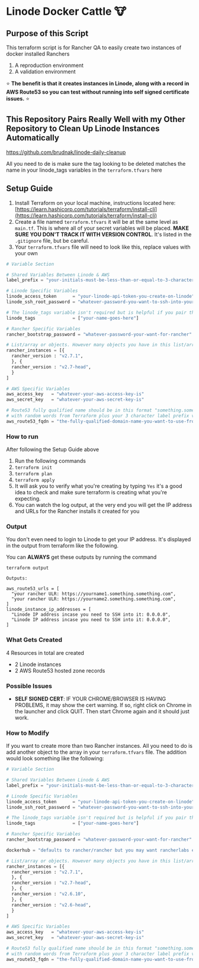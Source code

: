 # Linode Docker Cattle :cow:

## Purpose of this Script

This terraform script is for Rancher QA to easily create two instances of docker installed Ranchers

1. A reproduction environment
2. A validation environment

:star: **The benefit is that it creates instances in Linode, along with a record in AWS Route53 so you can test without running into self signed certificate issues.** :star:

## This Repository Pairs Really Well with my Other Repository to Clean Up Linode Instances Automatically

https://github.com/brudnak/linode-daily-cleanup

All you need to de is make sure the tag looking to be deleted matches the name in your linode_tags variables in the `terraform.tfvars` here

## Setup Guide

1. Install Terraform on your local machine, instructions located here: [https://learn.hashicorp.com/tutorials/terraform/install-cli](https://learn.hashicorp.com/tutorials/terraform/install-cli)
2. Create a file named `terraform.tfvars` it will be at the same level as `main.tf`. This is where all of your secret variables will be placed. **MAKE SURE YOU DON'T TRACK IT WITH VERSION CONTROL**. It's listed in the `.gitignore` file, but be careful.
3. Your `terraform.tfvars` file will need to look like this, replace values with your own

```tf
# Variable Section

# Shared Variables Between Linode & AWS
label_prefix = "your-initials-must-be-less-than-or-equal-to-3-characters"

# Linode Specific Variables
linode_access_token      = "your-linode-api-token-you-create-on-linode"
linode_ssh_root_password = "whatever-password-you-want-to-ssh-into-your-linode-instance"

# The linode_tags variable isn't required but is helpful if you pair this repo, with my other repo to automatically cleanup your Linode instances based on tag names. That repository is located here. https://github.com/brudnak/linode-docker-cattle
linode_tags              = ["your-name-goes-here"]

# Rancher Specific Variables
rancher_bootstrap_password = "whatever-password-your-want-for-rancher"

# List/array or objects. However many objects you have in this list/array is how many Rancher/Linode instances will be created
rancher_instances = [{
  rancher_version : "v2.7.1",
  }, {
  rancher_version : "v2.7-head",
  }
]

# AWS Specific Variables
aws_access_key   = "whatever-your-aws-access-key-is"
aws_secret_key   = "whatever-your-aws-secret-key-is"

# Route53 fully qualified name should be in this format "something.something.something" the unique part will be added
# with random words from Terraform plus your 3 character label prefix variable from above
aws_route53_fqdn = "the-fully-qualified-domain-name-you-want-to-use-from-route53"
```
### How to run 

After following the Setup Guide above

1. Run the following commands
2. `terraform init`
3. `terraform plan`
4. `terraform apply`
5. It will ask you to verify what you're creating by typing `Yes` it's a good idea to check and make sure terraform is creating what you're expecting. 
6. You can watch the log output, at the very end you will get the IP address and URLs for the Rancher installs it created for you

### Output

You don't even need to login to Linode to get your IP address. It's displayed in the output from terraform like the following.

You can **ALWAYS** get these outputs by running the command

```shell
terraform output
```

```shell
Outputs:

aws_route53_urls = [
  "your rancher ULR: https://yourname1.something.something.com",
  "your rancher ULR: https://yourname2.something.something.com",
]
linode_instance_ip_addresses = [
  "Linode IP address incase you need to SSH into it: 0.0.0.0",
  "Linode IP address incase you need to SSH into it: 0.0.0.0",
]
```

### What Gets Created

4 Resources in total are created

- 2 Linode instances
- 2 AWS Route53 hosted zone records

### Possible Issues

- **SELF SIGNED CERT**: IF YOUR CHROME/BROWSER IS HAVING PROBLEMS, it may show the cert warning. If so, right click on Chrome in the launcher and click QUIT. Then start Chrome again and it should just work.

### How to Modify

If you want to create more than two Rancher instances. All you need to do is add another object to the array in your `terraform.tfvars` file.
The addition would look something like the following:

```tf
# Variable Section

# Shared Variables Between Linode & AWS
label_prefix = "your-initials-must-be-less-than-or-equal-to-3-characters"

# Linode Specific Variables
linode_access_token      = "your-linode-api-token-you-create-on-linode"
linode_ssh_root_password = "whatever-password-you-want-to-ssh-into-your-linode-instance"

# The linode_tags variable isn't required but is helpful if you pair this repo, with my other repo to automatically cleanup your Linode instances based on tag names. That repository is located here. https://github.com/brudnak/linode-docker-cattle
linode_tags              = ["your-name-goes-here"]

# Rancher Specific Variables
rancher_bootstrap_password = "whatever-password-your-want-for-rancher"

dockerhub = "defaults to rancher/rancher but you may want rancherlabs etc"

# List/array or objects. However many objects you have in this list/array is how many Rancher/Linode instances will be created
rancher_instances = [{
  rancher_version : "v2.7.1",
  }, {
  rancher_version : "v2.7-head",
  }, {
  rancher_version : "v2.6.10",
  }, {
  rancher_version : "v2.6-head",
  }
]

# AWS Specific Variables
aws_access_key   = "whatever-your-aws-access-key-is"
aws_secret_key   = "whatever-your-aws-secret-key-is"

# Route53 fully qualified name should be in this format "something.something.something" the unique part will be added
# with random words from Terraform plus your 3 character label prefix variable from above
aws_route53_fqdn = "the-fully-qualified-domain-name-you-want-to-use-from-route53"
```
